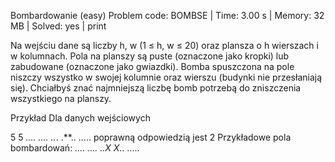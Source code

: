Bombardowanie (easy)
Problem code: BOMBSE | Time: 3.00 s | Memory: 32 MB | Solved: yes | print

Na wejściu dane są liczby h, w (1 ≤ h, w ≤ 20) oraz plansza o h wierszach i w kolumnach. Pola na planszy są puste (oznaczone jako kropki) lub zabudowane (oznaczone jako gwiazdki). Bomba spuszczona na pole niszczy wszystko w swojej kolumnie oraz wierszu (budynki nie przesłaniają się).
Chciałbyś znać najmniejszą liczbę bomb potrzebą do zniszczenia wszystkiego na planszy.

Przykład
Dla danych wejściowych

5 5
*....
....*
*..*.
.**..
.....
poprawną odpowiedzią jest
2
Przykładowe pola bombardowań:
*....
....*
*..*X
X**..
.....
